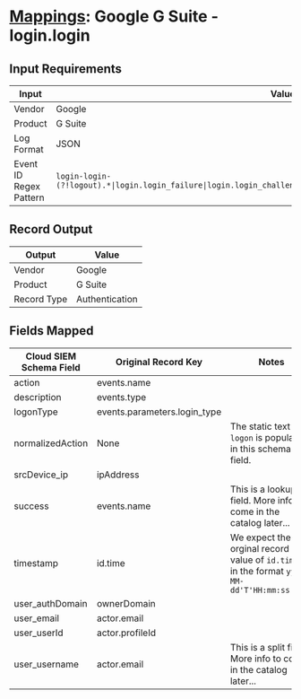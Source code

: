 # [Mappings](README.md): Google G Suite - login.login

## Input Requirements

|Input|Value|
|-----|-----|
|Vendor|Google|
|Product|G Suite|
|Log Format|JSON|
|Event ID Regex Pattern|`login-login-(?!logout).*\|login.login_failure\|login.login_challenge\|login.login_verification\|login.login_success`|

## Record Output

|Output|Value|
|------|-----|
|Vendor|Google|
|Product|G Suite|
|Record Type|Authentication|

## Fields Mapped

|Cloud SIEM Schema Field|Original Record Key|Notes|
|-----------------------|-------------------|-----|
|action|events.name||
|description|events.type||
|logonType|events.parameters.login_type||
|normalizedAction|None|The static text `logon` is populated in this schema field.|
|srcDevice_ip|ipAddress||
|success|events.name|This is a lookup field. More info to come in the catalog later...|
|timestamp|id.time|We expect the orginal record value of `id.time` is in the format `yyyy-MM-dd'T'HH:mm:ss.SSSZ`|
|user_authDomain|ownerDomain||
|user_email|actor.email||
|user_userId|actor.profileId||
|user_username|actor.email|This is a split field. More info to come in the catalog later...|


